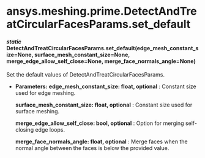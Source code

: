 # ansys.meshing.prime.DetectAndTreatCircularFacesParams.set_default

#### *static* DetectAndTreatCircularFacesParams.set_default(edge_mesh_constant_size=None, surface_mesh_constant_size=None, merge_edge_allow_self_close=None, merge_face_normals_angle=None)

Set the default values of DetectAndTreatCircularFacesParams.

* **Parameters:**
  **edge_mesh_constant_size: float, optional**
  : Constant size used for edge meshing.

  **surface_mesh_constant_size: float, optional**
  : Constant size used for surface meshing.

  **merge_edge_allow_self_close: bool, optional**
  : Option for merging self-closing edge loops.

  **merge_face_normals_angle: float, optional**
  : Merge faces when the normal angle between the faces is below the provided value.

<!-- !! processed by numpydoc !! -->
